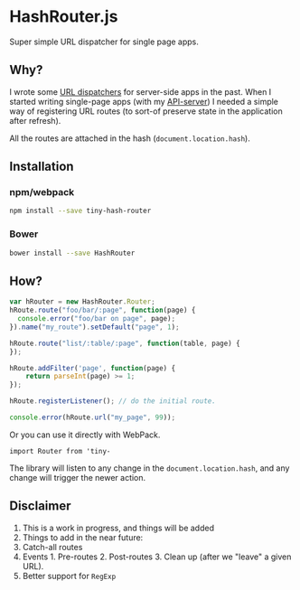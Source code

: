 # HashRouter.js

Super simple URL dispatcher for single page apps.

## Why?

I wrote some [URL dispatchers](https://github.com/crodas/Dispatcher) for server-side apps in the past. When I started writing single-page apps (with my [API-server](https://github.com/crodas/ApiServer)) I needed a simple way of registering URL routes (to sort-of preserve state in the application after refresh).

All the routes are attached in the hash (`document.location.hash`).


## Installation

### npm/webpack
```bash
npm install --save tiny-hash-router
```

### Bower

```bash
bower install --save HashRouter
```

## How?

```js
var hRouter = new HashRouter.Router;
hRoute.route("foo/bar/:page", function(page) {
  console.error("foo/bar on page", page);
}).name("my_route").setDefault("page", 1);

hRoute.route("list/:table/:page", function(table, page) {
});

hRoute.addFilter('page', function(page) {
    return parseInt(page) >= 1;
});

hRoute.registerListener(); // do the initial route.

console.error(hRoute.url("my_page", 99));
```

Or you can use it directly with WebPack.

```
import Router from 'tiny-
```

The library  will listen to any change in the `document.location.hash`, and any change will trigger the newer action.

## Disclaimer

1. This is a work in progress, and things will be added
2. Things to add in the near future:
  1. Catch-all routes
  2. Events 
    1. Pre-routes
    2. Post-routes
    3. Clean up (after we "leave" a given URL).
  3. Better support for `RegExp`
